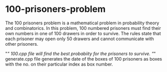 # 100-prisoners-problem
The 100 prisoners problem is a mathematical problem in probability theory and combinatorics. In this problem, 100 numbered prisoners must find their own numbers in one of 100 drawers in order to survive. The rules state that each prisoner may open only 50 drawers and cannot communicate with other prisoners.

"*" 100.cpp file will find the best probabiity for the prisoners to survive.
"*" generate.cpp file generates the date of the boxes of 100 prisoners as boxes with the no. on their particular index as box number.
